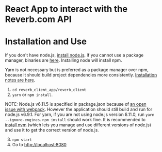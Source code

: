 # React App to interact with the Reverb.com API

# Installation and Use
If you don't have node.js, [install node.js](https://nodejs.org/en/download/package-manager/). If you cannot use a package manager, binaries are [here](https://nodejs.org/en/download/). Installing node will install npm. 

Yarn is not necessary but is preferred as a package manager over npm, because it should build project dependencies more consistently. [Installation notes are here](https://yarnpkg.com/en/docs/install).

1. `cd reverb_client_app/reverb_client` 
2. `yarn` or `npm install`. 

NOTE: Node.js v6.11.5 is specified in package.json because of [an open issue with webpack](https://github.com/webpack/webpack/issues/6579). However the application should still build and run for node.js v6.9.1. For yarn, if you are not using node.js version 8.11.0, run `yarn --ignore-engines`. `npm install` should work fine. It is recommended to [install nvm](https://github.com/creationix/nvm#installation) (which lets you manage and use different versions of node.js) and use it to get the correct version of node.js.

3. `npm start`
4. Go to [http://localhost:8080](http://localhost:8080)

